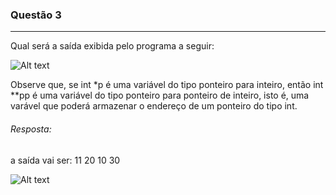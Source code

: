 ### Questão 3
---
Qual será a saída exibida pelo programa a seguir:

![Alt text](image-2.png)

Observe que, se int *p é uma variável do tipo ponteiro para inteiro, então int **pp é uma
variável do tipo ponteiro para ponteiro de inteiro, isto é, uma varável que poderá armazenar o
endereço de um ponteiro do tipo int. 
###### *Resposta:* 

a saída vai ser: 11 20 10 30

![Alt text](image-7.png)